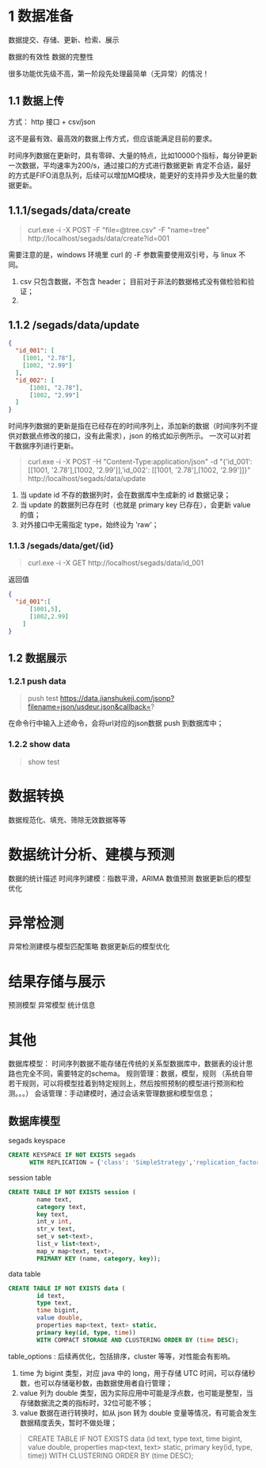 # 1 数据准备
数据提交、存储、更新、检索、展示

数据的有效性
数据的完整性

很多功能优先级不高，第一阶段先处理最简单（无异常）的情况！

## 1.1 数据上传

方式： http 接口 + csv/json

这不是最有效、最高效的数据上传方式，但应该能满足目前的要求。

时间序列数据在更新时，具有零碎、大量的特点，比如10000个指标，每分钟更新一次数据，平均速率为200/s，通过接口的方式进行数据更新
肯定不合适，最好的方式是FIFO消息队列，后续可以增加MQ模块，能更好的支持异步及大批量的数据更新。

## 1.1.1/segads/data/create

> curl.exe -i -X POST -F "file=@tree.csv" -F "name=tree" http://localhost/segads/data/create?id=001

需要注意的是，windows 环境里 curl 的 -F 参数需要使用双引号，与 linux 不同。

1. csv 只包含数据，不包含 header； 目前对于非法的数据格式没有做检验和验证；
2. 


## 1.1.2 /segads/data/update

```json
{
  "id_001": [
    [1001, "2.78"],
    [1002, "2.99"]
  ],
  "id_002": [
      [1001, "2.78"],
      [1002, "2.99"]
  ]
}
```

时间序列数据的更新是指在已经存在的时间序列上，添加新的数据（时间序列不提供对数据点修改的接口，没有此需求），json 的格式如示例所示。
一次可以对若干数据序列进行更新。

> curl.exe -i -X POST -H "Content-Type:application/json" -d "{'id_001': [[1001, '2.78'],[1002, '2.99']],'id_002': [[1001, '2.78'],[1002, '2.99']]}" http://localhost/segads/data/update

1. 当 update id 不存的数据列时，会在数据库中生成新的 id 数据记录；
2. 当 update 的数据列已存在时（也就是 primary key 已存在），会更新 value 的值； 
3. 对外接口中无需指定 type，始终设为 'raw'；

### 1.1.3 /segads/data/get/{id}

> curl.exe -i -X GET http://localhost/segads/data/id_001

返回值
```json
{
  "id_001":[
      [1001,5],
      [1002,2.99]
    ]
}
```

## 1.2 数据展示

### 1.2.1 push data

> push test https://data.jianshukeji.com/jsonp?filename=json/usdeur.json&callback=?

在命令行中输入上述命令，会将url对应的json数据 push 到数据库中；

### 1.2.2 show data

> show test

# 数据转换

数据规范化、填充、筛除无效数据等等

# 数据统计分析、建模与预测
数据的统计描述
时间序列建模：指数平滑，ARIMA
数值预测
数据更新后的模型优化



# 异常检测
异常检测建模与模型匹配策略
数据更新后的模型优化

# 结果存储与展示
预测模型
异常模型
统计信息

# 其他
数据库模型： 时间序列数据不能存储在传统的关系型数据库中，数据表的设计思路也完全不同，需要特定的schema。
规则管理：数据，模型，规则 （系统自带若干规则，可以将模型挂着到特定规则上，然后按照预制的模型进行预测和检测。。。）
会话管理：手动建模时，通过会话来管理数据和模型信息；

## 数据库模型

segads keyspace
```sql
CREATE KEYSPACE IF NOT EXISTS segads  
      WITH REPLICATION = {'class': 'SimpleStrategy','replication_factor' : 1}
```

session table
```sql
CREATE TABLE IF NOT EXISTS session (
        name text, 
        category text, 
        key text, 
        int_v int, 
        str_v text, 
        set_v set<text>, 
        list_v list<text>, 
        map_v map<text, text>, 
        PRIMARY KEY (name, category, key));
```

data table
```sql
CREATE TABLE IF NOT EXISTS data (
        id text, 
        type text, 
        time bigint, 
        value double, 
        properties map<text, text> static, 
        primary key(id, type, time)) 
        WITH COMPACT STORAGE AND CLUSTERING ORDER BY (time DESC);
```

table_options : 后续再优化，包括排序，cluster 等等，对性能会有影响。

1. time 为 bigint 类型，对应 java 中的 long，用于存储 UTC 时间，可以存储秒数，也可以存储毫秒数，由数据使用者自行管理；
2. value 列为 double 类型，因为实际应用中可能是浮点数，也可能是整型，当存储数据流之类的指标时，32位可能不够；
3. value 数据在进行转换时，如从 json 转为 double 变量等情况，有可能会发生数据精度丢失，暂时不做处理；

> CREATE TABLE IF NOT EXISTS data (id text, type text, time bigint, value double, properties map<text, text> static, primary key(id, type, time)) WITH CLUSTERING ORDER BY (time DESC);


